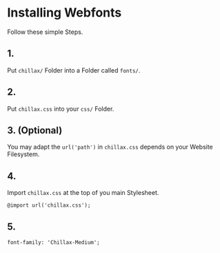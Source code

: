 # Installing Webfonts
Follow these simple Steps.

## 1.
Put `chillax/` Folder into a Folder called `fonts/`.

## 2.
Put `chillax.css` into your `css/` Folder.

## 3. (Optional)
You may adapt the `url('path')` in `chillax.css` depends on your Website Filesystem.

## 4.
Import `chillax.css` at the top of you main Stylesheet.

```
@import url('chillax.css');
```

## 5.


```
font-family: 'Chillax-Medium';
```

